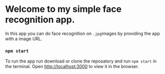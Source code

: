 # Welcome to my simple face recognition app.
In this app you can do face recognition on `.jpg`images by providing the app with a image URL.


### `npm start`

To run the app run download or clone the reposatory and run `npm start` in the terminal.
Open [http://localhost:3000](http://localhost:3000) to view it in the browser.